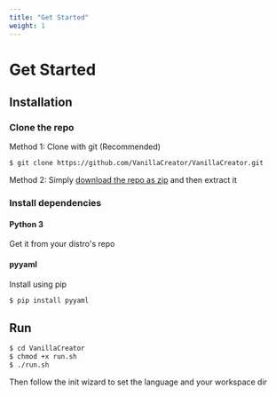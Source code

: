 ```yaml
---
title: "Get Started"
weight: 1
---
```


# Get Started

## Installation

### Clone the repo

Method 1: Clone with git (Recommended)

``` bash
$ git clone https://github.com/VanillaCreator/VanillaCreator.git
```

Method 2: Simply [download the repo as zip](https://github.com/VanillaCreator/VanillaCreator/archive/refs/heads/main.zip) and then extract it

### Install dependencies

#### Python 3

Get it from your distro's repo

#### pyyaml

Install using pip

``` bash
$ pip install pyyaml
```

## Run

``` bash
$ cd VanillaCreator
$ chmod +x run.sh
$ ./run.sh
```
Then follow the init wizard to set the language and your workspace dir
